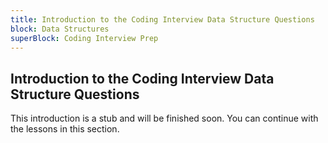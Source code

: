 ```yaml
---
title: Introduction to the Coding Interview Data Structure Questions
block: Data Structures
superBlock: Coding Interview Prep
---
```

## Introduction to the Coding Interview Data Structure Questions

This introduction is a stub and will be finished soon. You can continue with the lessons in this section.

